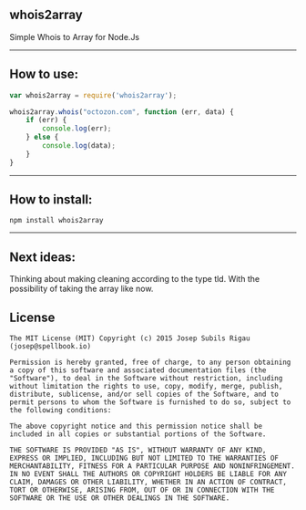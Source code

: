 ## whois2array
Simple Whois to Array for Node.Js

----
## How to use:

```javascript
var whois2array = require('whois2array');

whois2array.whois("octozon.com", function (err, data) {
    if (err) {
        console.log(err);
    } else {
        console.log(data);
    }
}
```

----
## How to install:
```
npm install whois2array
```

----
## Next ideas:
Thinking about making cleaning according to the type tld.
With the possibility of taking the array like now.


## License
```
The MIT License (MIT) Copyright (c) 2015 Josep Subils Rigau (josep@spellbook.io)

Permission is hereby granted, free of charge, to any person obtaining a copy of this software and associated documentation files (the "Software"), to deal in the Software without restriction, including without limitation the rights to use, copy, modify, merge, publish, distribute, sublicense, and/or sell copies of the Software, and to permit persons to whom the Software is furnished to do so, subject to the following conditions:

The above copyright notice and this permission notice shall be included in all copies or substantial portions of the Software.

THE SOFTWARE IS PROVIDED "AS IS", WITHOUT WARRANTY OF ANY KIND, EXPRESS OR IMPLIED, INCLUDING BUT NOT LIMITED TO THE WARRANTIES OF MERCHANTABILITY, FITNESS FOR A PARTICULAR PURPOSE AND NONINFRINGEMENT. IN NO EVENT SHALL THE AUTHORS OR COPYRIGHT HOLDERS BE LIABLE FOR ANY CLAIM, DAMAGES OR OTHER LIABILITY, WHETHER IN AN ACTION OF CONTRACT, TORT OR OTHERWISE, ARISING FROM, OUT OF OR IN CONNECTION WITH THE SOFTWARE OR THE USE OR OTHER DEALINGS IN THE SOFTWARE.
```
